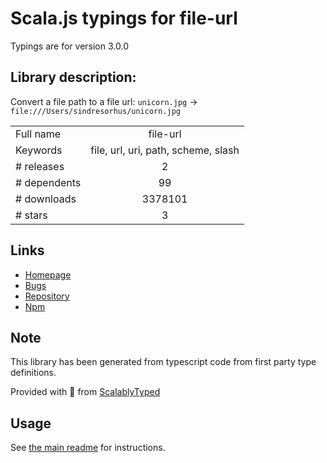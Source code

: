 
# Scala.js typings for file-url

Typings are for version 3.0.0

## Library description:
Convert a file path to a file url: `unicorn.jpg` → `file:///Users/sindresorhus/unicorn.jpg`

|                    |                 |
| ------------------ | :-------------: |
| Full name          | file-url |
| Keywords           | file, url, uri, path, scheme, slash |
| # releases         | 2 |
| # dependents       | 99 |
| # downloads        | 3378101 |
| # stars            | 3 |

## Links
- [Homepage](https://github.com/sindresorhus/file-url#readme)
- [Bugs](https://github.com/sindresorhus/file-url/issues)
- [Repository](https://github.com/sindresorhus/file-url)
- [Npm](https://www.npmjs.com/package/file-url)
    


## Note
This library has been generated from typescript code from first party type definitions.

Provided with :purple_heart: from [ScalablyTyped](https://github.com/oyvindberg/ScalablyTyped)

## Usage
See [the main readme](../../readme.md) for instructions.


